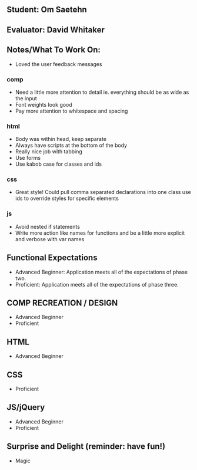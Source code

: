 ## Student: Om Saetehn
## Evaluator: David Whitaker
## Notes/What To Work On:

* Loved the user feedback messages

### comp 
* Need a little more attention to detail ie. everything should be as wide as the input
* Font weights look good
* Pay more attention to whitespace and spacing

### html
* Body was within head, keep separate
* Always have scripts at the bottom of the body
* Really nice job with tabbing
* Use forms
* Use kabob case for classes and ids

### css
* Great style! Could pull comma separated declarations into one class use ids to override styles for specific elements

### js 
* Avoid nested if statements
* Write more action like names for functions and be a little more explicit and verbose with var names


## Functional Expectations

* Advanced Beginner: Application meets all of the expectations of phase two.  
* Proficient: Application meets all of the expectations of phase three.  


## COMP RECREATION / DESIGN

* Advanced Beginner  
* Proficient  


## HTML

* Advanced Beginner  


## CSS

* Proficient  


## JS/jQuery

* Advanced Beginner  
* Proficient  


## Surprise and Delight (reminder: have fun!)

* Magic
